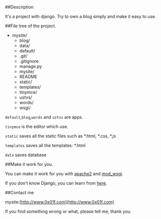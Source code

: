 ##Description

It's a project with django. Try to own a blog simply and make it easy to use.

##File tree of the project.

*  mysite/
   *  blog/
   *  data/
   *  default/
   *  .git/
   *  .gitignore
   *  manage.py
   *  mysite/
   *  README
   *  static/
   *  templates/
   *  tinymce/
   *  ustvs/
   *  words/
   *  wsgi/


`default`,`blog`,`words` and `ustvs` are apps.

`tinymce` is the editor which use.

`static` saves all the static files such as *.html, *.css, *.js

`templates` saves all the templates:  *.html

`data` saves database

##Make it work for you.

You can make it work for you with [apache2](http://httpd.apache.org/) and [mod_wsgi](https://code.google.com/p/modwsgi/).

If you don't know Django, you can learn from [here](http://www.djangobook.com/en/2.0/index.html).

##Contact me

mysite:[http://www.0x01f.com](http://www.0x01f.com)

If you find something wrong or what, please tell me, thank you.

